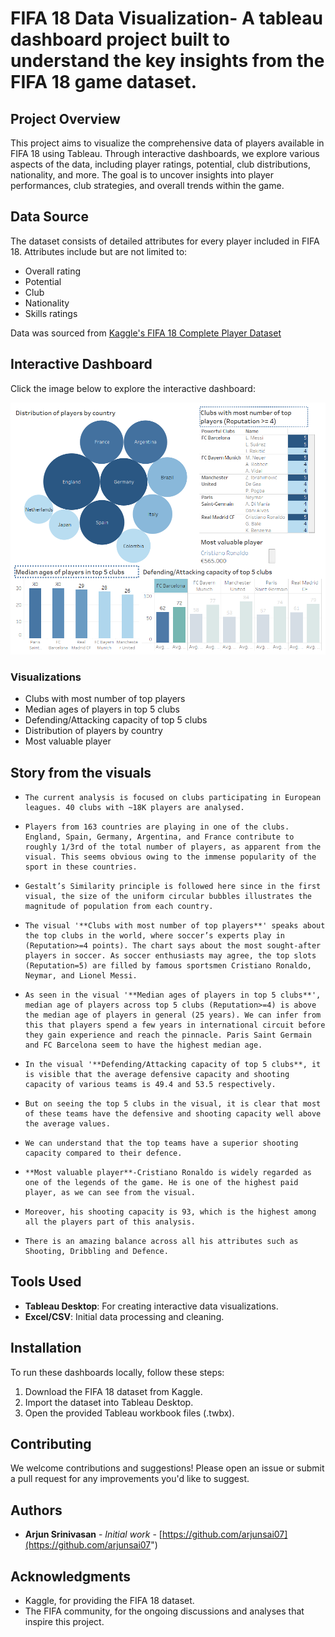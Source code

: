 # FIFA 18 Data Visualization- A tableau dashboard project built to understand the key insights from the FIFA 18 game dataset.

## Project Overview

This project aims to visualize the comprehensive data of players available in FIFA 18 using Tableau. Through interactive dashboards, we explore various aspects of the data, including player ratings, potential, club distributions, nationality, and more. The goal is to uncover insights into player performances, club strategies, and overall trends within the game.

## Data Source

The dataset consists of detailed attributes for every player included in FIFA 18. Attributes include but are not limited to:

- Overall rating
- Potential
- Club
- Nationality
- Skills ratings

Data was sourced from [Kaggle's FIFA 18 Complete Player Dataset](https://www.kaggle.com/thec03u5/fifa-18-demo-player-dataset)


## Interactive Dashboard

Click the image below to explore the interactive dashboard:

[![FIFA 18 Dataset Dashboard](https://github.com/arjunsai07/Tableau--FIFA-18-Game-analysis/blob/main/Dashboard-FIFA%2018.png?raw=true)](https://public.tableau.com/views/FIFA18dataset/Dashboard1?:language=en-US&publish=yes&:display_count=n&:origin=viz_share_link "Click to view the interactive dashboard")

### Visualizations

- Clubs with most number of top players
- Median ages of players in top 5 clubs
- Defending/Attacking capacity of top 5 clubs
- Distribution of players by country
- Most valuable player

## Story from the visuals     

*     The current analysis is focused on clubs participating in European leagues. 40 clubs with ~18K players are analysed. 
*     Players from 163 countries are playing in one of the clubs. England, Spain, Germany, Argentina, and France contribute to roughly 1/3rd of the total number of players, as apparent from the visual. This seems obvious owing to the immense popularity of the sport in these countries. 
*     Gestalt’s Similarity principle is followed here since in the first visual, the size of the uniform circular bubbles illustrates the magnitude of population from each country.
*     The visual '**Clubs with most number of top players**' speaks about the top clubs in the world, where soccer’s experts play in (Reputation>=4 points). The chart says about the most sought-after players in soccer. As soccer enthusiasts may agree, the top slots (Reputation=5) are filled by famous sportsmen Cristiano Ronaldo, Neymar, and Lionel Messi. 
*	  As seen in the visual '**Median ages of players in top 5 clubs**', median age of players across top 5 clubs (Reputation>=4) is above the median age of players in general (25 years). We can infer from this that players spend a few years in international circuit before they gain experience and reach the pinnacle. Paris Saint Germain and FC Barcelona seem to have the highest median age.
*	  In the visual '**Defending/Attacking capacity of top 5 clubs**, it is visible that the average defensive capacity and shooting capacity of various teams is 49.4 and 53.5 respectively.
*	  But on seeing the top 5 clubs in the visual, it is clear that most of these teams have the defensive and shooting capacity well above the average values.
*	  We can understand that the top teams have a superior shooting capacity compared to their defence.
*	  **Most valuable player**-Cristiano Ronaldo is widely regarded as one of the legends of the game. He is one of the highest paid player, as we can see from the visual.
*	  Moreover, his shooting capacity is 93, which is the highest among all the players part of this analysis.
*	  There is an amazing balance across all his attributes such as Shooting, Dribbling and Defence.


## Tools Used

- **Tableau Desktop**: For creating interactive data visualizations.
- **Excel/CSV**: Initial data processing and cleaning.

## Installation

To run these dashboards locally, follow these steps:

1. Download the FIFA 18 dataset from Kaggle.
2. Import the dataset into Tableau Desktop.
3. Open the provided Tableau workbook files (.twbx).

## Contributing

We welcome contributions and suggestions! Please open an issue or submit a pull request for any improvements you'd like to suggest.

## Authors

- **Arjun Srinivasan** - *Initial work* - [https://github.com/arjunsai07](https://github.com/arjunsai07")

## Acknowledgments

- Kaggle, for providing the FIFA 18 dataset.
- The FIFA community, for the ongoing discussions and analyses that inspire this project.


